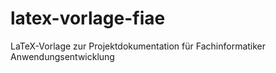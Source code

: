 # latex-vorlage-fiae
LaTeX-Vorlage zur Projektdokumentation für Fachinformatiker Anwendungsentwicklung
